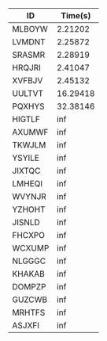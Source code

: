|ID|Time(s)|
|-|-|
|MLBOYW|2.21202|
|LVMDNT|2.25872|
|SRASMR|2.28919|
|HRQJRI|2.41047|
|XVFBJV|2.45132|
|UULTVT|16.29418|
|PQXHYS|32.38146|
|HIGTLF|inf|
|AXUMWF|inf|
|TKWJLM|inf|
|YSYILE|inf|
|JIXTQC|inf|
|LMHEQI|inf|
|WVYNJR|inf|
|YZHOHT|inf|
|JISNLD|inf|
|FHCXPO|inf|
|WCXUMP|inf|
|NLGGGC|inf|
|KHAKAB|inf|
|DOMPZP|inf|
|GUZCWB|inf|
|MRHTFS|inf|
|ASJXFI|inf|
